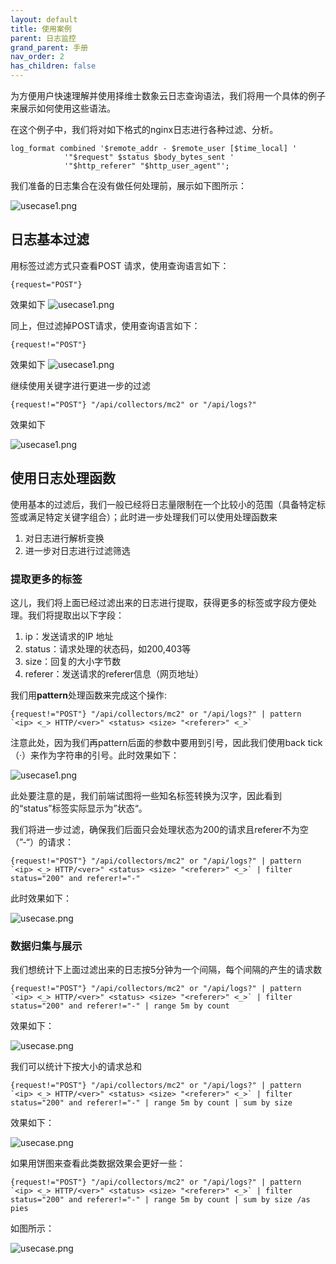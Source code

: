 ```yaml
---
layout: default
title: 使用案例
parent: 日志监控
grand_parent: 手册
nav_order: 2
has_children: false
---
```


为方便用户快速理解并使用择维士数象云日志查询语法，我们将用一个具体的例子来展示如何使用这些语法。

在这个例子中，我们将对如下格式的nginx日志进行各种过滤、分析。

    log_format combined '$remote_addr - $remote_user [$time_local] '
                '"$request" $status $body_bytes_sent '
                '"$http_referer" "$http_user_agent"';

我们准备的日志集合在没有做任何处理前，展示如下图所示：

![usecase1.png](./images/usecase1.jpg)

## 日志基本过滤

用标签过滤方式只查看POST 请求，使用查询语言如下：

    {request="POST"}

效果如下
![usecase1.png](./images/usecase-post.jpg)

同上，但过滤掉POST请求，使用查询语言如下：

    {request!="POST"}

效果如下
![usecase1.png](./images/usecase-post2.jpg)

继续使用关键字进行更进一步的过滤

    {request!="POST"} "/api/collectors/mc2" or "/api/logs?"

效果如下

![usecase1.png](./images/usecase-keywords.jpg)

## 使用日志处理函数

使用基本的过滤后，我们一般已经将日志量限制在一个比较小的范围（具备特定标签或满足特定关键字组合）；此时进一步处理我们可以使用处理函数来

1. 对日志进行解析变换
2. 进一步对日志进行过滤筛选

### 提取更多的标签

这儿，我们将上面已经过滤出来的日志进行提取，获得更多的标签或字段方便处理。我们将提取出以下字段：

1. ip：发送请求的IP 地址
2. status：请求处理的状态码，如200,403等
3. size：回复的大小字节数
4. referer：发送请求的referer信息（网页地址）

我们用**pattern**处理函数来完成这个操作:

    {request!="POST"} "/api/collectors/mc2" or "/api/logs?" | pattern `<ip> <_> HTTP/<ver>" <status> <size> "<referer>" <_>`

注意此处，因为我们再pattern后面的参数中要用到引号，因此我们使用back tick（·）来作为字符串的引号。此时效果如下：

![usecase1.png](./images/usecase-pattern.jpg)

此处要注意的是，我们前端试图将一些知名标签转换为汉字，因此看到的“status”标签实际显示为”状态“。

我们将进一步过滤，确保我们后面只会处理状态为200的请求且referer不为空（”-“）的请求：

    {request!="POST"} "/api/collectors/mc2" or "/api/logs?" | pattern `<ip> <_> HTTP/<ver>" <status> <size> "<referer>" <_>` | filter status="200" and referer!="-"

此时效果如下：

![usecase.png](./images/usecase-filter.jpg)

### 数据归集与展示

我们想统计下上面过滤出来的日志按5分钟为一个间隔，每个间隔的产生的请求数

    {request!="POST"} "/api/collectors/mc2" or "/api/logs?" | pattern `<ip> <_> HTTP/<ver>" <status> <size> "<referer>" <_>` | filter status="200" and referer!="-" | range 5m by count

效果如下：

![usecase.png](./images/usecase-count.jpg)

我们可以统计下按大小的请求总和

    {request!="POST"} "/api/collectors/mc2" or "/api/logs?" | pattern `<ip> <_> HTTP/<ver>" <status> <size> "<referer>" <_>` | filter status="200" and referer!="-" | range 5m by count | sum by size

效果如下：

![usecase.png](./images/usecase-size.jpg)

如果用饼图来查看此类数据效果会更好一些：

    {request!="POST"} "/api/collectors/mc2" or "/api/logs?" | pattern `<ip> <_> HTTP/<ver>" <status> <size> "<referer>" <_>` | filter status="200" and referer!="-" | range 5m by count | sum by size /as pies

如图所示：

![usecase.png](./images/usecase-pies.jpg)


